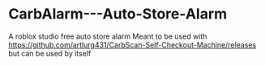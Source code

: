 # CarbAlarm---Auto-Store-Alarm
A roblox studio free auto store alarm
Meant to be used with https://github.com/artlurg431/CarbScan-Self-Checkout-Machine/releases but can be used by itself
